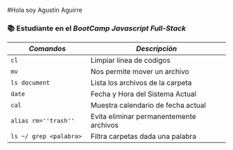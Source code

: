 #Hola soy Agustín Aguirre
### 📚 Estudiante en el *BootCamp Javascript Full-Stack*

|    *Comandos*   | *Descripción*   |
|-----------------|-----------------|
|``cl `` | Limpiar linea de codigos |
|``mv`` | Nos permite mover un archivo |
|``ls document`` | Lista los archivos de la carpeta |
|``date`` | Fecha y Hora del Sistema Actual |
|``cal`` | Muestra calendario de fecha actual |
|``alias rm=''trash''`` | Evita eliminar permanentemente archivos |
| ``ls ~/ grep <palabra> `` | Filtra carpetas dada una palabra |
